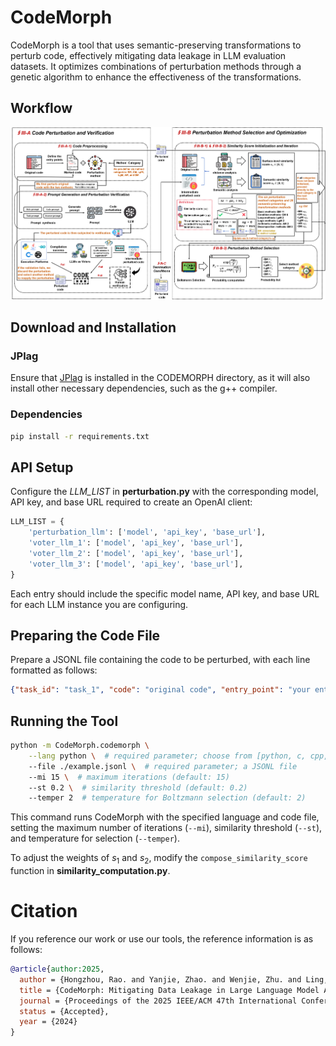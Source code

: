 # CodeMorph

CodeMorph is a tool that uses semantic-preserving transformations to perturb code, effectively mitigating data leakage in LLM evaluation datasets. It optimizes combinations of perturbation methods through a genetic algorithm to enhance the effectiveness of the transformations.

## Workflow
![workflow](./figures/workflow.png)

## Download and Installation

### JPlag
Ensure that [JPlag](https://github.com/jplag/JPlag) is installed in the CODEMORPH directory, as it will also install other necessary dependencies, such as the g++ compiler.

### Dependencies
   ```bash
   pip install -r requirements.txt
   ```

## API Setup
Configure the *LLM_LIST* in **perturbation.py** with the corresponding model, API key, and base URL required to create an OpenAI client:

   ```python
   LLM_LIST = {
       'perturbation_llm': ['model', 'api_key', 'base_url'],
       'voter_llm_1': ['model', 'api_key', 'base_url'],
       'voter_llm_2': ['model', 'api_key', 'base_url'],
       'voter_llm_3': ['model', 'api_key', 'base_url'],
   }
   ```

Each entry should include the specific model name, API key, and base URL for each LLM instance you are configuring.

## Preparing the Code File
Prepare a JSONL file containing the code to be perturbed, with each line formatted as follows:

   ```json
   {"task_id": "task_1", "code": "original code", "entry_point": "your entry point"}
   ```

## Running the Tool
   ```bash
   python -m CodeMorph.codemorph \
       --lang python \  # required parameter; choose from [python, c, cpp, rust, java, go]
       --file ./example.jsonl \  # required parameter; a JSONL file
       --mi 15 \  # maximum iterations (default: 15)
       --st 0.2 \  # similarity threshold (default: 0.2)
       --temper 2  # temperature for Boltzmann selection (default: 2)
   ```

This command runs CodeMorph with the specified language and code file, setting the maximum number of iterations (`--mi`), similarity threshold (`--st`), and temperature for selection (`--temper`).

To adjust the weights of $s_1$ and $s_2$, modify the `compose_similarity_score` function in **similarity_computation.py**.

# Citation

If you reference our work or use our tools, the reference information is as follows:

```bibtex
@article{author:2025,  
  author = {Hongzhou, Rao. and Yanjie, Zhao. and Wenjie, Zhu. and Ling, Xiao. and Meizhen, Wang. and Haoyu, Wang.},  
  title = {CodeMorph: Mitigating Data Leakage in Large Language Model Assessment},  
  journal = {Proceedings of the 2025 IEEE/ACM 47th International Conference on Software Engineering: Companion Proceedings},
  status = {Accepted},  
  year = {2024}  
}